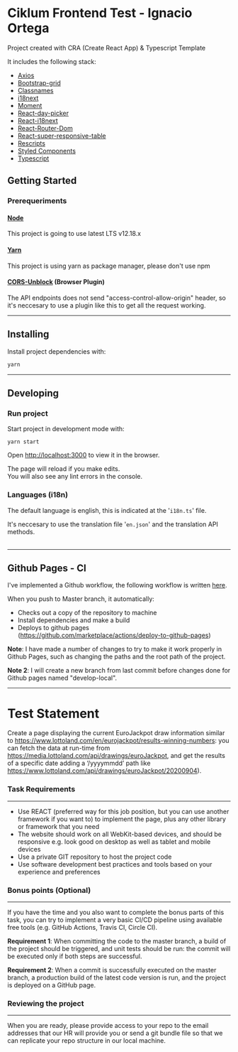 # Ciklum Frontend Test - Ignacio Ortega

Project created with CRA (Create React App) & Typescript Template

It includes the following stack:

- [Axios](https://github.com/axios/axios)
- [Bootstrap-grid](https://getbootstrap.com/)
- [Classnames](https://jedwatson.github.io/classnames/)
- [i18next](https://www.i18next.com/)
- [Moment](https://momentjs.com/)
- [React-day-picker](https://react-day-picker.js.org/)
- [React-i18next](https://react.i18next.com/)
- [React-Router-Dom](https://reactrouter.com/)
- [React-super-responsive-table](https://react-super-responsive-table.netlify.app/)
- [Rescripts](https://github.com/harrysolovay/rescripts)
- [Styled Components](https://styled-components.com)
- [Typescript](https://www.typescriptlang.org/)

## Getting Started

### Prerequeriments

#### [Node](https://nodejs.org/en/)

This project is going to use latest LTS v12.18.x

#### [Yarn](https://yarnpkg.com)

This project is using yarn as package manager, please don't use npm

#### [CORS-Unblock](https://microsoftedge.microsoft.com/addons/detail/cors-unblock/hkjklmhkbkdhlgnnfbbcihcajofmjgbh) (Browser Plugin)

The API endpoints does not send "access-control-allow-origin" header, so it's neccesary to use a plugin like this to get all the request working.

<hr />

## Installing

Install project dependencies with:

```sh
yarn
```
<hr />

## Developing

### Run project

Start project in development mode with:
```
yarn start
```
Open [http://localhost:3000](http://localhost:3000) to view it in the browser.

The page will reload if you make edits.<br />
You will also see any lint errors in the console.


### Languages (i18n)

The default language is english, this is indicated at the '`i18n.ts`' file.

It's neccesary to use the translation file '`en.json`' and the translation API methods.
<br /><br/>

<hr />

## Github Pages - CI

I've implemented a Github workflow, the following workflow is written [here](https://github.com/iortega-dev/ciklum-frontend-test/blob/master/.github/workflows/pushmaster.yml).

When you push to Master branch, it automatically:
* Checks out a copy of the repository to machine
* Install dependencies and make a build
* Deploys to github pages (https://github.com/marketplace/actions/deploy-to-github-pages)

<b>Note</b>: I have made a number of changes to try to make it work properly in Github Pages, such as changing the paths and the root path of the project.

<b>Note 2</b>: I will create a new branch from last commit before changes done for Github pages named "develop-local".

<hr />

# Test Statement

Create a page displaying the current EuroJackpot draw information similar to
https://www.lottoland.com/en/eurojackpot/results-winning-numbers: you can fetch the
data at run-time from https://media.lottoland.com/api/drawings/euroJackpot, and get the
results of a specific date adding a ‘/yyyymmdd’ path like
https://www.lottoland.com/api/drawings/euroJackpot/20200904).

### Task Requirements
<hr />

- Use REACT (preferred way for this job position, but you can use another framework
if you want to) to implement the page, plus any other library or framework that you
need
- The website should work on all WebKit-based devices, and should be responsive e.g.
look good on desktop as well as tablet and mobile devices
- Use a private GIT repository to host the project code
- Use software development best practices and tools based on your experience and
preferences

### Bonus points (Optional)
<hr />

If you have the time and you also want to complete the bonus parts of this task, you can try
to implement a very basic CI/CD pipeline using available free tools (e.g. GitHub Actions,
Travis CI, Circle CI).<br />

<b>Requirement 1</b>: When committing the code to the master branch, a build of the project
should be triggered, and unit tests should be run: the commit will be executed only if both
steps are successful.<br />

<b>Requirement 2</b>: When a commit is successfully executed on the master branch, a
production build of the latest code version is run, and the project is deployed on a GitHub
page.<br />


### Reviewing the project
<hr />

When you are ready, please provide access to your repo to the email addresses that our HR
will provide you or send a git bundle file so that we can replicate your repo structure in our
local machine.